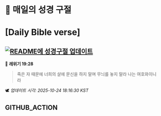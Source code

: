 # 🙏 매일의 성경 구절
# [Daily Bible verse]
## [![README에 성경구절 업데이트](https://github.com/DONGSUKA/first_test/actions/workflows/update-readme-bible.yml/badge.svg)](https://github.com/DONGSUKA/first_test/actions/workflows/update-readme-bible.yml)
<!-- START_BIBLE_VERSE -->
📖 **레위기 19:28**
> 죽은 자 때문에 너희의 살에 문신을 하지 말며 무늬를 놓지 말라 나는 여호와이니라

🕊️ _업데이트 시각: 2025-10-24 18:16:30 KST_
  <!-- END_BIBLE_VERSE -->
## GITHUB_ACTION

